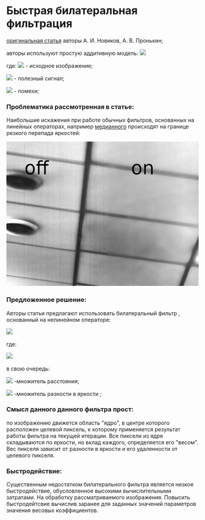 # Быстрая билатеральная фильтрация

[оригинальная статья](http://vestnik.rsreu.ru/images/archive/2018/4-66-1/2.4_.pdf)
 авторы А. И. Новиков, А. В. Пронькин;

авторы используют простую аддитивную модель: 
![](http://latex.codecogs.com/gif.latex?\dpi{120}&space;$$I_{ij}&space;=&space;U_{ij}&space;&space;&plus;&space;{\xi}_{ij}&space;)

где:
![](http://latex.codecogs.com/gif.latex?\dpi{100}&space;I_{ij}) - исходное изображение;

![](http://latex.codecogs.com/gif.latex?\dpi{100}&space;U_{ij}) - полезный сигнал;

![](http://latex.codecogs.com/gif.latex?\dpi{100}&space;{\xi}_{ij}) -  помехи;


### Проблематика рассмотренная в статье:

Наибольшие искажения при работе обычных фильтров, основанных на линейных операторах, например [медианного](https://github.com/alehay/median_filter) происходят на границе резкого перепада яркостей:

![](https://github.com/alehay/bilateral_filter/blob/main/staff/linear.png)

### Предложенное решение:
Авторы статьи предлагают использовать билатеральный фильтр , основанный на нелинейном операторе:

![](http://latex.codecogs.com/gif.latex?\dpi{190}&space;\frac{{\sum_{s=-k}^k}{\sum_{t=-k}^k}I_{i&plus;s,j&plus;t}*W_{st}}{{&space;\sum_{s=-k}^k}{\sum_{t=-k}^k}*{W_{st}}}&space;)  


где:  

![](http://latex.codecogs.com/gif.latex?\dpi{200}&space;W_{st}&space;=&space;e^{-\frac{s^2&space;&plus;&space;t^2}&space;{2k^2}}&space;*&space;&space;e^{-\frac{I__{i&plus;s,j&plus;t}&space;-&space;I__{ij}}&space;{2d^2}}&space;)

в свою очередь:

![](http://latex.codecogs.com/gif.latex?\dpi{170}&space;e^{-\frac{s^2&space;&plus;&space;t^2}&space;{2k^2}})   -множитель расстояния;

![](http://latex.codecogs.com/gif.latex?\dpi{170}&space;e^{-\frac{{I__{i&plus;s,j&plus;t}&space;-&space;I__{ij}}^2}&space;{2d^2}}&space;)   -множитель разности в яркости ;


### Смысл данного данного фильтра прост: 

по изображению движется область "ядро", в центре которого расположен целевой пиксель, к которому применяется результат работы фильтра на текущей итерации. 
Все пиксели из ядря складываются по яркости, но вклад каждого, определяется его "весом". 
Вес пикселя зависит от разности в яркости и его удаленности от целевого пикселя. 

### Быстродействие:
Существенным недостатком билатерального фильтра  является  низкое  быстродействие,  обусловленное  высокими  вычислительными  затратами.  На  обработку  рассматриваемого  изображения. Повысить быстродейтсвие вычислив заранее для заданных значений параметров значения весовых коэффициентов.
